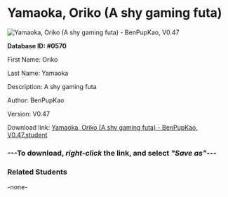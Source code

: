 # Yamaoka, Oriko (A shy gaming futa)

<img src="Files/Yamaoka, Oriko (A shy gaming futa).png" title="Yamaoka, Oriko (A shy gaming futa) - BenPupKao, V0.47">

**Database ID: #0570**

First Name: Oriko

Last Name: Yamaoka

Description: A shy gaming futa

Author: BenPupKao

Version: V0.47

Download link: <a href="https://raw.githubusercontent.com/Arbiter1223/Daigaku-Gurashi-Custom-Students/master/Files/Student Files/Yamaoka%2C%20Oriko%20(A%20shy%20gaming%20futa)%20-%20BenPupKao%2C%20V0.47.student">Yamaoka, Oriko (A shy gaming futa) - BenPupKao, V0.47.student</a>

### ---**To download, _right-click_ the link, and select _"Save as"_**---

### Related Students

-none-

